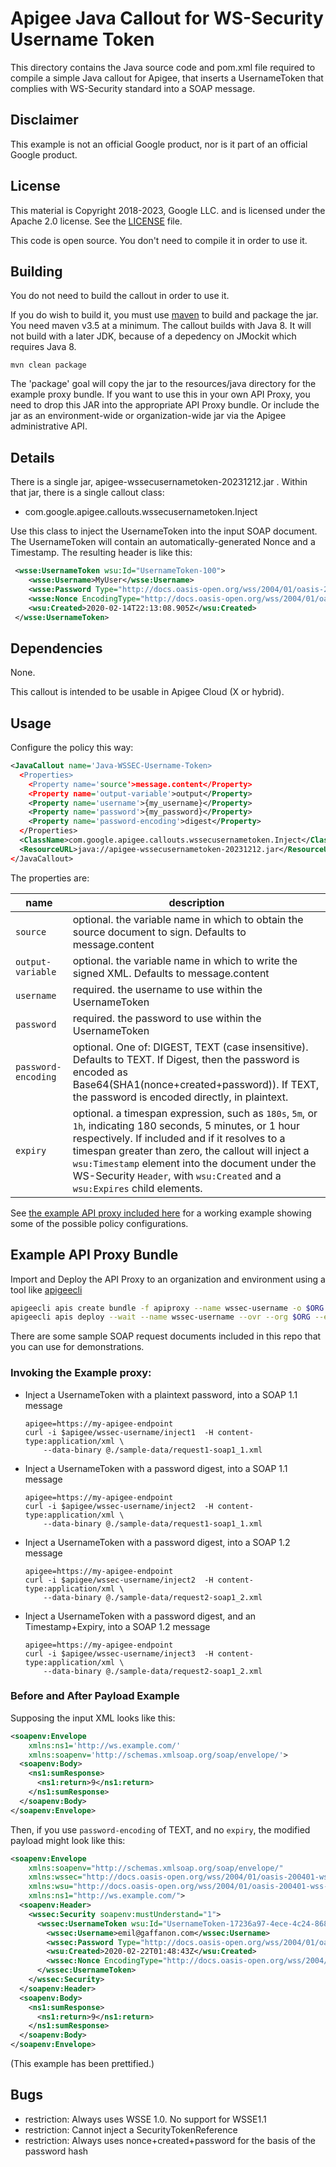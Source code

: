 # Apigee Java Callout for WS-Security Username Token

This directory contains the Java source code and pom.xml file required
to compile a simple Java callout for Apigee, that inserts a
UsernameToken that complies with WS-Security standard into a SOAP message.

## Disclaimer

This example is not an official Google product, nor is it part of an official Google product.

## License

This material is Copyright 2018-2023, Google LLC.
and is licensed under the Apache 2.0 license. See the [LICENSE](LICENSE) file.

This code is open source. You don't need to compile it in order to use it.

## Building

You do not need to build the callout in order to use it.

If you do wish to build it, you must use [maven](https://maven.apache.org/) to
build and package the jar. You need maven v3.5 at a minimum. The callout builds
with Java 8. It will not build with a later JDK, because of a depedency on
JMockit which requires Java 8.

```
mvn clean package
```

The 'package' goal will copy the jar to the resources/java directory for the
example proxy bundle. If you want to use this in your own API Proxy, you need
to drop this JAR into the appropriate API Proxy bundle. Or include the jar as an
environment-wide or organization-wide jar via the Apigee administrative API.


## Details

There is a single jar, apigee-wssecusernametoken-20231212.jar . Within that jar,
there is a single callout class:

* com.google.apigee.callouts.wssecusernametoken.Inject

Use this class to inject the UsernameToken into the input SOAP document.  The
UsernameToken will contain an automatically-generated Nonce and a Timestamp.
The resulting header is like this:

```xml
 <wsse:UsernameToken wsu:Id="UsernameToken-100">
    <wsse:Username>MyUser</wsse:Username>
    <wsse:Password Type="http://docs.oasis-open.org/wss/2004/01/oasis-200401-wss-username-token-profile-1.0#PasswordText">MyPassword</wsse:Password>
    <wsse:Nonce EncodingType="http://docs.oasis-open.org/wss/2004/01/oasis-200401-wss-soap-message-security-1.0#Base64Binary">ID79BmTDQ5z2hLt4MQQ8RQ==</wsse:Nonce>
    <wsu:Created>2020-02-14T22:13:08.905Z</wsu:Created>
 </wsse:UsernameToken>
```

## Dependencies

None.

This callout is intended to be usable in Apigee Cloud (X or hybrid).

## Usage

Configure the policy this way:

```xml
<JavaCallout name='Java-WSSEC-Username-Token>
  <Properties>
    <Property name='source'>message.content</Property>
    <Property name='output-variable'>output</Property>
    <Property name='username'>{my_username}</Property>
    <Property name='password'>{my_password}</Property>
    <Property name='password-encoding'>digest</Property>
  </Properties>
  <ClassName>com.google.apigee.callouts.wssecusernametoken.Inject</ClassName>
  <ResourceURL>java://apigee-wssecusernametoken-20231212.jar</ResourceURL>
</JavaCallout>
```

The properties are:

| name                 | description |
| -------------------- | ------------ |
| `source`             | optional. the variable name in which to obtain the source document to sign. Defaults to message.content |
| `output-variable`    | optional. the variable name in which to write the signed XML. Defaults to message.content |
| `username`           | required. the username to use within the UsernameToken |
| `password`           | required. the password to use within the UsernameToken |
| `password-encoding`  | optional. One of: DIGEST, TEXT (case insensitive). Defaults to TEXT. If Digest, then the password is encoded as Base64(SHA1(nonce+created+password)). If TEXT, the password is encoded directly, in plaintext.  |
| `expiry`             | optional. a timespan expression, such as `180s`, `5m`, or `1h`, indicating 180 seconds, 5 minutes, or 1 hour respectively. If included and if it resolves to a timespan greater than zero, the callout will inject a `wsu:Timestamp` element into the document under the WS-Security `Header`, with `wsu:Created` and a `wsu:Expires` child elements. |


See [the example API proxy included here](./bundle) for a working example showing some of the possible policy configurations.


## Example API Proxy Bundle

Import and Deploy the API Proxy to an organization and environment using a tool like [apigeecli](https://github.com/apigee/apigeecli/blob/main/docs/apigeecli.md)
```sh
apigeecli apis create bundle -f apiproxy --name wssec-username -o $ORG --token $TOKEN
apigeecli apis deploy --wait --name wssec-username --ovr --org $ORG --env $ENV --token $TOKEN
```

There are some sample SOAP request documents included in this repo that you can use for demonstrations.

### Invoking the Example proxy:

* Inject a UsernameToken with a plaintext password, into a SOAP 1.1 message

   ```
   apigee=https://my-apigee-endpoint
   curl -i $apigee/wssec-username/inject1  -H content-type:application/xml \
       --data-binary @./sample-data/request1-soap1_1.xml
   ```

* Inject a UsernameToken with a password digest, into a SOAP 1.1 message

   ```
   apigee=https://my-apigee-endpoint
   curl -i $apigee/wssec-username/inject2  -H content-type:application/xml \
       --data-binary @./sample-data/request1-soap1_1.xml
   ```

* Inject a UsernameToken with a password digest, into a SOAP 1.2 message

   ```
   apigee=https://my-apigee-endpoint
   curl -i $apigee/wssec-username/inject2  -H content-type:application/xml \
       --data-binary @./sample-data/request2-soap1_2.xml
   ```

* Inject a UsernameToken with a password digest, and an Timestamp+Expiry, into a SOAP 1.2 message

   ```
   apigee=https://my-apigee-endpoint
   curl -i $apigee/wssec-username/inject3  -H content-type:application/xml \
       --data-binary @./sample-data/request2-soap1_2.xml
   ```

### Before and After Payload Example

Supposing the input XML looks like this:

```xml
<soapenv:Envelope
    xmlns:ns1='http://ws.example.com/'
    xmlns:soapenv='http://schemas.xmlsoap.org/soap/envelope/'>
  <soapenv:Body>
    <ns1:sumResponse>
      <ns1:return>9</ns1:return>
    </ns1:sumResponse>
  </soapenv:Body>
</soapenv:Envelope>
```

Then, if you use `password-encoding` of TEXT, and no `expiry`,
the modified payload might look like this:

```xml
<soapenv:Envelope
    xmlns:soapenv="http://schemas.xmlsoap.org/soap/envelope/"
    xmlns:wssec="http://docs.oasis-open.org/wss/2004/01/oasis-200401-wss-wssecurity-secext-1.0.xsd"
    xmlns:wsu="http://docs.oasis-open.org/wss/2004/01/oasis-200401-wss-wssecurity-utility-1.0.xsd"
    xmlns:ns1="http://ws.example.com/">
  <soapenv:Header>
    <wssec:Security soapenv:mustUnderstand="1">
      <wssec:UsernameToken wsu:Id="UsernameToken-17236a97-4ece-4c24-868f-5e23a3866444">
        <wssec:Username>emil@gaffanon.com</wssec:Username>
        <wssec:Password Type="http://docs.oasis-open.org/wss/2004/01/oasis-200401-wss-username-token-profile-1.0#PasswordText">my_secret_password!</wssec:Password>
        <wsu:Created>2020-02-22T01:48:43Z</wsu:Created>
        <wssec:Nonce EncodingType="http://docs.oasis-open.org/wss/2004/01/oasis-200401-wss-soap-message-security-1.0#Base64Binary">+GYBJvPvSFHxZRdH3G8Rxe+LKWs=</wssec:Nonce>
      </wssec:UsernameToken>
    </wssec:Security>
  </soapenv:Header>
  <soapenv:Body>
    <ns1:sumResponse>
      <ns1:return>9</ns1:return>
    </ns1:sumResponse>
  </soapenv:Body>
</soapenv:Envelope>
```

(This example has been prettified.)


## Bugs

* restriction: Always uses WSSE 1.0. No support for WSSE1.1
* restriction: Cannot inject a SecurityTokenReference
* restriction: Always uses nonce+created+password for the basis of the password hash
